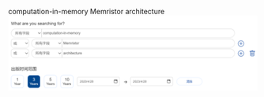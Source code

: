 computation-in-memory
Memristor
architecture
![](https://raw.githubusercontent.com/acdefg/cdn/main/obsidian/20230428102546.png)

